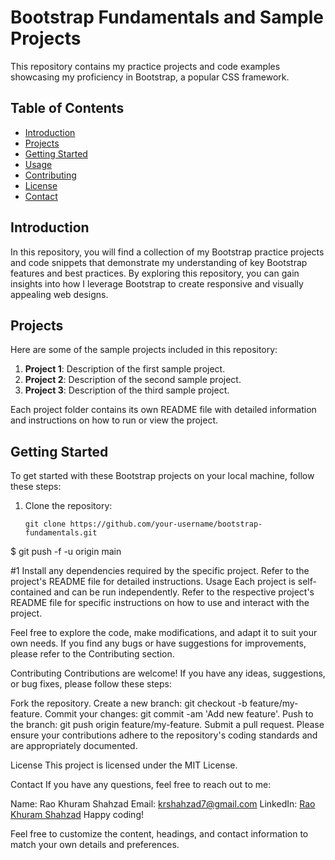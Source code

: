 # Bootstrap Fundamentals and Sample Projects

This repository contains my practice projects and code examples showcasing my proficiency in Bootstrap, a popular CSS framework.

## Table of Contents

- [Introduction](#introduction)
- [Projects](#projects)
- [Getting Started](#getting-started)
- [Usage](#usage)
- [Contributing](#contributing)
- [License](#license)
- [Contact](#contact)

## Introduction

In this repository, you will find a collection of my Bootstrap practice projects and code snippets that demonstrate my understanding of key Bootstrap features and best practices. By exploring this repository, you can gain insights into how I leverage Bootstrap to create responsive and visually appealing web designs.

## Projects

Here are some of the sample projects included in this repository:

1. **Project 1**: Description of the first sample project.
2. **Project 2**: Description of the second sample project.
3. **Project 3**: Description of the third sample project.

Each project folder contains its own README file with detailed information and instructions on how to run or view the project.

## Getting Started

To get started with these Bootstrap projects on your local machine, follow these steps:

1. Clone the repository:

   ```shell
   git clone https://github.com/your-username/bootstrap-fundamentals.git

$ git push -f -u origin main

#1 Install any dependencies required by the specific project. Refer to the project's README file for detailed instructions.
Usage
Each project is self-contained and can be run independently. Refer to the respective project's README file for specific instructions on how to use and interact with the project.

Feel free to explore the code, make modifications, and adapt it to suit your own needs. If you find any bugs or have suggestions for improvements, please refer to the Contributing section.

Contributing
Contributions are welcome! If you have any ideas, suggestions, or bug fixes, please follow these steps:

Fork the repository.
Create a new branch: git checkout -b feature/my-feature.
Commit your changes: git commit -am 'Add new feature'.
Push to the branch: git push origin feature/my-feature.
Submit a pull request.
Please ensure your contributions adhere to the repository's coding standards and are appropriately documented.

License
This project is licensed under the MIT License.

Contact
If you have any questions, feel free to reach out to me:

Name: Rao Khuram Shahzad
Email: krshahzad7@gmail.com
LinkedIn: [Rao Khuram Shahzad](https://www.linkedin.com/in/khuram-shahzad-0814b1230/)
Happy coding!

Feel free to customize the content, headings, and contact information to match your own details and preferences.






